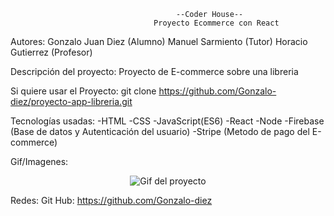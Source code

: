                                          --Coder House--
                                    Proyecto Ecommerce con React 
Autores: 
Gonzalo Juan Diez (Alumno)
Manuel Sarmiento (Tutor)
Horacio Gutierrez (Profesor)

Descripción del proyecto:
Proyecto de E-commerce sobre una libreria

Si quiere usar el Proyecto:
git clone https://github.com/Gonzalo-diez/proyecto-app-libreria.git

Tecnologías usadas:
-HTML
-CSS
-JavaScript(ES6)
-React
-Node
-Firebase (Base de datos y Autenticación del usuario)
-Stripe (Metodo de pago del E-commerce)

Gif/Imagenes: 

<p align="center">
  <img src="/Proyecto.gif" alt="Gif del proyecto" />
</p>

Redes: 
Git Hub: https://github.com/Gonzalo-diez
